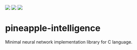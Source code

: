 ![](https://img.shields.io/github/repo-size/AIn0n/pineapple-intelligence) ![](https://img.shields.io/github/directory-file-count/AIn0n/pineapple-intelligence) ![](https://img.shields.io/github/license/AIn0n/pineapple-intelligence)
# pineapple-intelligence
Minimal neural network implementation library for C language.
